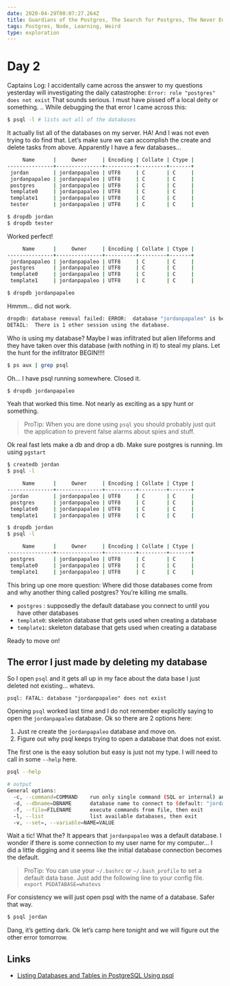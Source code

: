 ```yaml
---
date: 2020-04-29T00:07:27.264Z
title: Guardians of the Postgres, The Search for Postgres, The Never Ending Postgres Part 2
tags: Postgres, Node, Learning, Weird
type: exploration
---
```


# Day 2

Captains Log: I accidentally came across the answer to my questions yesterday will investigating the daily catastrophe: `Error: role "postgres" does not exist` That sounds serious.  I must have pissed off a local deity or something. .. While debugging the that error I came across this:

```bash
$ psql -l # lists out all of the databases
```

It actually list all of the databases on my server.  HA! And I was not even trying to do find that.  Let’s make sure we can accomplish the create and delete tasks from above.  Apparently I have a few databases…

```bash
     Name      |     Owner     | Encoding | Collate | Ctype |
---------------+---------------+----------+---------+-------+
 jordan        | jordanpapaleo | UTF8     | C       | C     |
 jordanpapaleo | jordanpapaleo | UTF8     | C       | C     |
 postgres      | jordanpapaleo | UTF8     | C       | C     |
 template0     | jordanpapaleo | UTF8     | C       | C     |
 template1     | jordanpapaleo | UTF8     | C       | C     |
 tester        | jordanpapaleo | UTF8     | C       | C     |
```


```bash
$ dropdb jordan
$ dropdb tester
```

Worked perfect!

```bash
     Name      |     Owner     | Encoding | Collate | Ctype |
---------------+---------------+----------+---------+-------+
 jordanpapaleo | jordanpapaleo | UTF8     | C       | C     |
 postgres      | jordanpapaleo | UTF8     | C       | C     |
 template0     | jordanpapaleo | UTF8     | C       | C     |
 template1     | jordanpapaleo | UTF8     | C       | C     |

```

```bash
$ dropdb jordanpapaleo
```

Hmmm… did not work.

```bash
dropdb: database removal failed: ERROR:  database "jordanpapaleo" is being accessed by other users
DETAIL:  There is 1 other session using the database.
```

Who is using my database?  Maybe I was infiltrated but alien lifeforms and they have taken over this database (with nothing in it) to steal my plans.  Let the hunt for the infiltrator BEGIN!!!!

```bash
$ ps aux | grep psql
```

Oh… I have psql running somewhere.  Closed it.

```bash
$ dropdb jordanpapaleo
```

Yeah that worked this time.  Not nearly as exciting as a spy hunt or something.

> ProTip: When you are done using `psql` you should probably just quit the application to prevent false alarms about spies and stuff.

Ok real fast lets make a db and drop a db.  Make sure postgres is running. Im using `pgstart`

```bash
$ createdb jordan
$ psql -l
```

```bash
     Name      |     Owner     | Encoding | Collate | Ctype |
---------------+---------------+----------+---------+-------+
 jordan        | jordanpapaleo | UTF8     | C       | C     |
 postgres      | jordanpapaleo | UTF8     | C       | C     |
 template0     | jordanpapaleo | UTF8     | C       | C     |
 template1     | jordanpapaleo | UTF8     | C       | C     |
```

```bash
$ dropdb jordan
$ psql -l
```

```bash
     Name      |     Owner     | Encoding | Collate | Ctype |
---------------+---------------+----------+---------+-------+
 postgres      | jordanpapaleo | UTF8     | C       | C     |
 template0     | jordanpapaleo | UTF8     | C       | C     |
 template1     | jordanpapaleo | UTF8     | C       | C     |
```

This bring up one more question: Where did those databases come from and why another thing called postgres?  You’re killing me smalls.

- `postgres` :  supposedly the default database you connect to until you have other databases
- `template0`: skeleton database that gets used when creating a database
- `template1`: skeleton database that gets used when creating a database

Ready to move on!

## The error I just made by deleting my database
So I open `psql` and it gets all up in my face about the data base I just deleted not existing… whatevs.

`psql: FATAL: database "jordanpapaleo" does not exist`

Opening `psql` worked last time and I do not remember explicitly saying to open the `jordanpapaleo` database.  Ok so there are 2 options here:

1. Just re create the `jordanpapaleo` database and move on.
2. Figure out why psql keeps trying to open a database that does not exist.

The first one is the easy solution but easy is just not my type.   I will need to call in some `--help` here.

```bash
psql --help

# output
General options:
  -c, --command=COMMAND    run only single command (SQL or internal) and exit
  -d, --dbname=DBNAME      database name to connect to (default: "jordanpapaleo")
  -f, --file=FILENAME      execute commands from file, then exit
  -l, --list               list available databases, then exit
  -v, --set=, --variable=NAME=VALUE
```

Wait a tic! What the?  It appears that `jordanpapaleo` was a default database.  I wonder if there is some connection to my user name for my computer…  I did a little digging and it seems like the initial database connection becomes the default.

> ProTip: You can use your `~/.bashrc` or `~/.bash_profile` to set a default data base.  Just add the following line to your config file.
> `export PGDATABASE=whatevs`

For consistency we will just open psql with the name of a database.  Safer that way.

```bash
$ psql jordan
```

Dang, it’s getting dark.  Ok let’s camp here tonight and we will figure out the other error tomorrow.

## Links
- [Listing Databases and Tables in PostgreSQL Using psql](https://chartio.com/resources/tutorials/how-to-list-databases-and-tables-in-postgresql-using-psql/)

